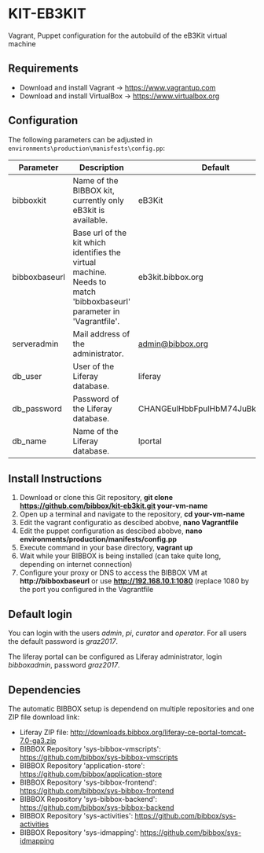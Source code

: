 # KIT-EB3KIT
Vagrant, Puppet configuration for the autobuild of the eB3Kit virtual machine


## Requirements

* Download and install Vagrant -> https://www.vagrantup.com
* Download and install VirtualBox -> https://www.virtualbox.org


## Configuration

The following parameters can be adjusted in `environments\production\manisfests\config.pp`:

| Parameter     | Description                                                                                                          | Default                        |
|---------------|----------------------------------------------------------------------------------------------------------------------|--------------------------------|
| bibboxkit     | Name of the BIBBOX kit, currently only eB3kit is available.                                                                                              | eB3Kit                         |
| bibboxbaseurl | Base url of the kit which identifies the virtual machine. Needs to match 'bibboxbaseurl' parameter in 'Vagrantfile'. | eb3kit.bibbox.org              |
| serveradmin   | Mail address of the administrator.                                                                                   | admin@bibbox.org               |
| db_user       | User of the Liferay database.                                                                                        | liferay                        |
| db_password   | Password of the Liferay database.                                                                                    | CHANGEulHbbFpulHbM74JuBk9@CwMS |
| db_name       | Name of the Liferay database.                                                                                        | lportal                        |


## Install Instructions

1. Download or clone this Git repository, **git clone https://github.com/bibbox/kit-eb3kit.git your-vm-name**
2. Open up a terminal and navigate to the repository, **cd your-vm-name**
3. Edit the vagrant configuratio as descibed abobve, **nano Vagrantfile**
4. Edit the puppet configuration as descibed abobve, **nano  environments/production/manifests/config.pp**
5. Execute command in your base directory,  **vagrant up**
6. Wait while your BIBBOX is being installed (can take quite long, depending on internet connection)
7. Configure your proxy or DNS to access the BIBBOX VM at **http://bibboxbaseurl** or use **http://192.168.10.1:1080** (replace 1080 by the port you configured in the Vagrantfile

## Default login

You can login with the users *admin*, *pi*, *curator* and *operator*.  For all users the default password is *graz2017*. 

The liferay portal can be configured as Liferay administrator, login  *bibboxadmin*, password *graz2017*.  

## Dependencies

The automatic BIBBOX setup is dependend on multiple repositories and one ZIP file download link:

* Liferay ZIP file: http://downloads.bibbox.org/liferay-ce-portal-tomcat-7.0-ga3.zip
* BIBBOX Repository 'sys-bibbox-vmscripts': https://github.com/bibbox/sys-bibbox-vmscripts
* BIBBOX Repository 'application-store': https://github.com/bibbox/application-store
* BIBBOX Repository 'sys-bibbox-frontend': https://github.com/bibbox/sys-bibbox-frontend
* BIBBOX Repository 'sys-bibbox-backend': https://github.com/bibbox/sys-bibbox-backend
* BIBBOX Repository 'sys-activities': https://github.com/bibbox/sys-activities
* BIBBOX Repository 'sys-idmapping': https://github.com/bibbox/sys-idmapping

